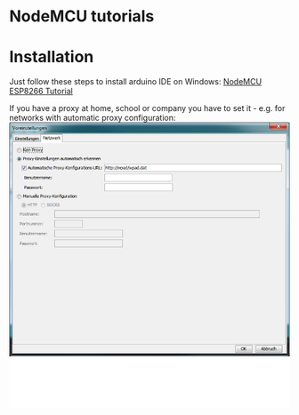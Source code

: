 # NodeMCU tutorials

# Installation

Just follow these steps to install arduino IDE on Windows: 
[NodeMCU ESP8266 Tutorial](http://www.mikrocontroller-elektronik.de/nodemcu-esp8266-tutorial-wlan-board-arduino-ide/)

If you have a proxy at home, school or company you have to set it - e.g. for networks with automatic proxy configuration:
![Proxy Settings](proxy-settings.jpg)
